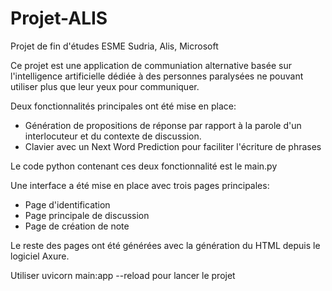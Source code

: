 # Projet-ALIS

Projet de fin d'études ESME Sudria, Alis, Microsoft 

Ce projet est une application de communiation alternative basée sur l'intelligence artificielle dédiée à des personnes paralysées ne pouvant utiliser plus que leur yeux pour communiquer.

Deux fonctionnalités principales ont été mise en place:
- Génération de propositions de réponse par rapport à la parole d'un interlocuteur et du contexte de discussion. 
- Clavier avec un Next Word Prediction pour faciliter l'écriture de phrases

Le code python contenant ces deux fonctionnalité est le main.py 

Une interface a été mise en place avec trois pages principales: 
- Page d'identification 
- Page principale de discussion
- Page de création de note 

Le reste des pages ont été générées avec la génération du HTML depuis le logiciel Axure. 

Utiliser uvicorn main:app --reload pour lancer le projet 
